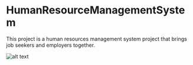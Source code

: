 # HumanResourceManagementSystem

This project is a human resources management system project that brings job seekers and employers together.

![alt text](https://www.hizliresim.com/f14r33f][img]https://i.hizliresim.com/f14r33f.jpg)
